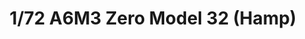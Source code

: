 ---
layout: product
title: "1/72 A6M3 Zero Model 32 (Hamp)  "
price: "2700" 
desc: "Maketa"
img_path: "/assets/img/TAM60784.webp"
brand: "Tamiya"
available: false
special_offer: false
new: false
soon: false
cat: "010000"
subcat: "010300"
subsubcat: "0N/A"
sifra: "TAM60784"
popular: false
spec: false
---